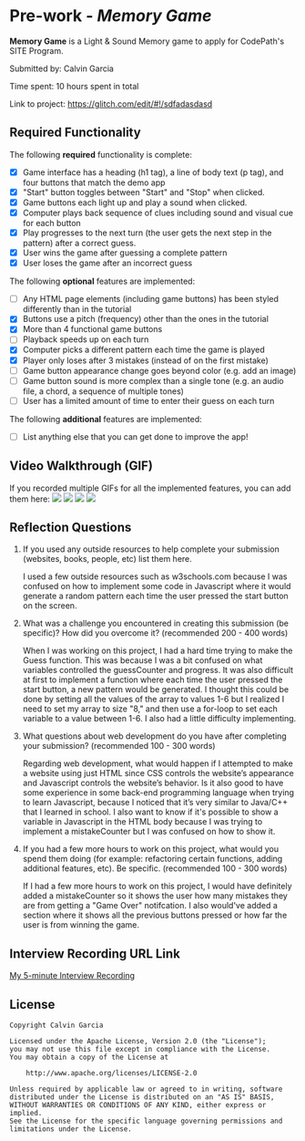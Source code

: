 # Pre-work - *Memory Game*

**Memory Game** is a Light & Sound Memory game to apply for CodePath's SITE Program. 

Submitted by: Calvin Garcia

Time spent: 10 hours spent in total

Link to project: https://glitch.com/edit/#!/sdfadasdasd

## Required Functionality

The following **required** functionality is complete:

* [X] Game interface has a heading (h1 tag), a line of body text (p tag), and four buttons that match the demo app
* [X] "Start" button toggles between "Start" and "Stop" when clicked. 
* [X] Game buttons each light up and play a sound when clicked. 
* [X] Computer plays back sequence of clues including sound and visual cue for each button
* [X] Play progresses to the next turn (the user gets the next step in the pattern) after a correct guess. 
* [X] User wins the game after guessing a complete pattern
* [X] User loses the game after an incorrect guess

The following **optional** features are implemented:

* [ ] Any HTML page elements (including game buttons) has been styled differently than in the tutorial
* [X] Buttons use a pitch (frequency) other than the ones in the tutorial
* [X] More than 4 functional game buttons
* [ ] Playback speeds up on each turn
* [X] Computer picks a different pattern each time the game is played
* [X] Player only loses after 3 mistakes (instead of on the first mistake)
* [ ] Game button appearance change goes beyond color (e.g. add an image)
* [ ] Game button sound is more complex than a single tone (e.g. an audio file, a chord, a sequence of multiple tones)
* [ ] User has a limited amount of time to enter their guess on each turn

The following **additional** features are implemented:

- [ ] List anything else that you can get done to improve the app!

## Video Walkthrough (GIF)

If you recorded multiple GIFs for all the implemented features, you can add them here:
![](gif1-link-here)
![](gif2-link-here)
![](gif3-link-here)
![](gif4-link-here)

## Reflection Questions
1. If you used any outside resources to help complete your submission (websites, books, people, etc) list them here. 

    I used a few outside resources such as w3schools.com because I was confused on how to implement some code in Javascript where it would generate a random pattern each time the user pressed the start button on the screen.

2. What was a challenge you encountered in creating this submission (be specific)? How did you overcome it? (recommended 200 - 400 words) 

    When I was working on this project, I had a hard time trying to make the Guess function. This was because I was a bit confused on what variables controlled the guessCounter and progress. It was also difficult at first to implement a function where each time the user pressed the start button, a new pattern would be generated. I thought this could be done by setting all the values of the array to values 1-6 but I realized I need to set my array to size "8," and then use a for-loop to set each variable to a value between 1-6. I also had a little difficulty implementing.

3. What questions about web development do you have after completing your submission? (recommended 100 - 300 words) 

    Regarding web development, what would happen if I attempted to make a website using just HTML since CSS controls the website’s appearance and Javascript controls the website’s behavior. Is it also good to have some experience in some back-end programming language when trying to learn Javascript, because I noticed that it’s very similar to Java/C++ that I learned in school. I also want to know if it's possible to show a variable in Javascript in the HTML body because I was trying to implement a mistakeCounter but I was confused on how to show it.


4. If you had a few more hours to work on this project, what would you spend them doing (for example: refactoring certain functions, adding additional features, etc). Be specific. (recommended 100 - 300 words) 

    If I had a few more hours to work on this project, I would have definitely added a mistakeCounter so it shows the user how many mistakes they are from getting a "Game Over" notifcation. I also would've added a section where it shows all the previous buttons pressed or how far the user is from winning the game.



## Interview Recording URL Link

[My 5-minute Interview Recording](your-link-here)


## License

    Copyright Calvin Garcia

    Licensed under the Apache License, Version 2.0 (the "License");
    you may not use this file except in compliance with the License.
    You may obtain a copy of the License at

        http://www.apache.org/licenses/LICENSE-2.0

    Unless required by applicable law or agreed to in writing, software
    distributed under the License is distributed on an "AS IS" BASIS,
    WITHOUT WARRANTIES OR CONDITIONS OF ANY KIND, either express or implied.
    See the License for the specific language governing permissions and
    limitations under the License.
